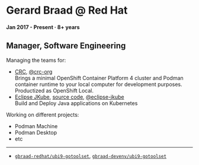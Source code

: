 # Gerard Braad @ Red Hat

#### Jan 2017 - Present · 8+ years

## Manager, Software Engineering

Managing the teams for:
  * [CRC](https://crc.dev), [@crc-org](https://github.com/crc-org)  
    Brings a minimal OpenShift Container Platform 4 cluster and Podman container runtime to your local computer for development purposes. Productized as OpenShift Local.
  * [Eclipse JKube](https://www.eclipse.org/jkube/), [source code](https://github.com/eclipse/jkube), [@eclipse-jkube](https://github.com/eclipse-jkube)    
    Build and Deploy Java applications on Kubernetes


Working on different projects:
  * Podman Machine
  * Podman Desktop
  * etc

---

- [`gbraad-redhat/ubi9-gotoolset`](https://github.com/gbraad-redhat/ubi9-gotoolset/), [`gbraad-devenv/ubi9-gotoolset`](https://github.com/gbraad-devenv/ubi9-gotoolset/)
